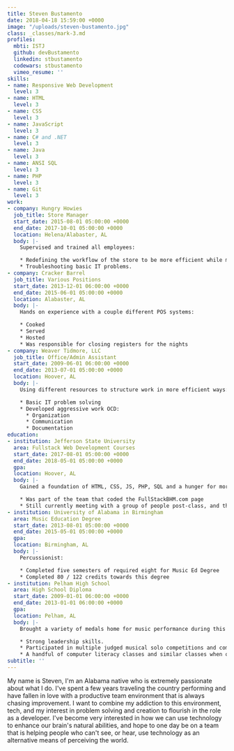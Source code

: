 ```yaml
---
title: Steven Bustamento
date: 2018-04-18 15:59:00 +0000
image: "/uploads/steven-bustamento.jpg"
class: _classes/mark-3.md
profiles:
  mbti: ISTJ
  github: devBustamento
  linkedin: stbustamento
  codewars: stbustamento
  vimeo_resume: ''
skills:
- name: Responsive Web Development
  level: 3
- name: HTML
  level: 3
- name: CSS
  level: 3
- name: JavaScript
  level: 3
- name: C# and .NET
  level: 3
- name: Java
  level: 3
- name: ANSI SQL
  level: 3
- name: PHP
  level: 3
- name: Git
  level: 3
work:
- company: Hungry Howies
  job_title: Store Manager
  start_date: 2015-08-01 05:00:00 +0000
  end_date: 2017-10-01 05:00:00 +0000
  location: Helena/Alabaster, AL
  body: |-
    Supervised and trained all employees:

    * Redefining the workflow of the store to be more efficient while maximizing profits and quality simultaneously.
    * Troubleshooting basic IT problems.
- company: Cracker Barrel
  job_title: Various Positions
  start_date: 2013-12-01 06:00:00 +0000
  end_date: 2015-06-01 05:00:00 +0000
  location: Alabaster, AL
  body: |-
    Hands on experience with a couple different POS systems:

    * Cooked
    * Served
    * Hosted
    * Was responsible for closing registers for the nights
- company: Weaver Tidmore, LLC
  job_title: Office/Admin Assistant
  start_date: 2009-06-01 06:00:00 +0000
  end_date: 2013-07-01 05:00:00 +0000
  location: Hoover, AL
  body: |-
    Using different resources to structure work in more efficient ways:

    * Basic IT problem solving
    * Developed aggressive work OCD:
      * Organization
      * Communication
      * Documentation
education:
- institution: Jefferson State University
  area: Fullstack Web Development Courses
  start_date: 2017-08-01 05:00:00 +0000
  end_date: 2018-05-01 05:00:00 +0000
  gpa: 
  location: Hoover, AL
  body: |-
    Gained a foundation of HTML, CSS, JS, PHP, SQL and a hunger for more:

    * Was part of the team that coded the FullStackBHM.com page
    * Still currently meeting with a group of people post-class, and the owner of the site, to rebuild and implement new features.
- institution: University of Alabama in Birmingham
  area: Music Education Degree
  start_date: 2013-08-01 05:00:00 +0000
  end_date: 2015-05-01 05:00:00 +0000
  gpa: 
  location: Birmingham, AL
  body: |-
    Percussionist:

    * Completed five semesters of required eight for Music Ed Degree
    * Completed 80 / 122 credits towards this degree
- institution: Pelham High School
  area: High School Diploma
  start_date: 2009-01-01 06:00:00 +0000
  end_date: 2013-01-01 06:00:00 +0000
  gpa: 
  location: Pelham, AL
  body: |-
    Brought a variety of medals home for music performance during this time, be it from events through the school, or events outside of school:

    * Strong leadership skills.
    * Participated in multiple judged musical solo competitions and coming back with the highest scores possible.
    * A handful of computer literacy classes and similar classes when offered.
subtitle: ''
---
```


My name is Steven, I'm an Alabama native who is extremely passionate about what I do. I've spent a few years traveling the country performing and have fallen in love with a productive team environment that is always chasing improvement. I want to combine my addiction to this environment, tech, and my interest in problem solving and creation to flourish in the role as a developer. I've become very interested in how we can use technology to enhance our brain's natural abilities, and hope to one day be on a team that is helping people who can't see, or hear, use technology as an alternative means of perceiving the world.

